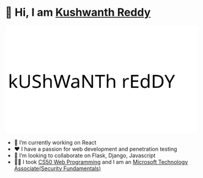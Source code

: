 # 👋 Hi, I am [Kushwanth Reddy](https://www.kushwanthreddy.com)
<p align="center"><img src="https://raw.githubusercontent.com/codekushi/codekushi/master/kushi.svg" alt="name"/></p>

- 🔭 I’m currently working on React
- :heart: I have a passion for web development and penetration testing
- :handshake: I’m looking to collaborate on Flask, Django, Javascript
- :man_technologist: I took [CS50 Web Programming](https://courses.edx.org/certificates/2c010d08b5cf4411b3d1c702a94d2e83) and I am an [Microsoft Technology Associate(Security Fundamentals)](https://www.youracclaim.com/badges/76183c69-8b6e-41f5-87e1-120d19fde076)
